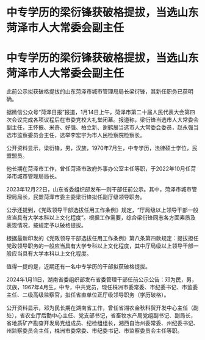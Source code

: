 # 中专学历的梁衍锋获破格提拔，当选山东菏泽市人大常委会副主任

# 中专学历的梁衍锋获破格提拔，当选山东菏泽市人大常委会副主任

此前公示拟获破格提拔的山东菏泽市城市管理局局长梁衍锋，其新任职务已获明确。

据微信公众号“菏泽日报”报道，1月14日上午，菏泽市第二十届人民代表大会第四次会议完成各项议程后在市委党校大礼堂闭幕。报道称，梁衍锋当选市人大常委会副主任，王怀振、米奇、好强、柏立新、谢鹤展当选市人大常委会委员，赵永强当选市监察委员会主任，选举李宏宇为市人民检察院检察长。

公开资料显示，梁衍锋，男，汉族，1970年7月生，中专学历，法律硕士学位，民盟盟员。

他长期在菏泽市工作，曾任菏泽市政府外事办公室主任等职，于2022年10月任菏泽市城市管理局局长。

2023年12月22日，山东省委组织部发布一则干部任前公示。其中，菏泽市城市管理局局长，民盟菏泽市委主委梁衍锋拟任副厅级领导职务。

公示还提到，《党政领导干部选拔任用工作条例》规定，“厅局级以上领导干部一般应当具有大学本科以上文化程度”。根据工作需要，综合梁衍锋同志各方面素质及表现情况，按规定予以破格提拔。

根据最新印发的《党政领导干部选拔任用工作条例》第八条第四款规定：提拔担任党政领导职务的一般应当具有大学专科以上文化程度，其中厅局级以上领导干部一般应当具有大学本科以上文化程度。

值得一提的是，近期还有一名中专学历的干部拟获破格提拔。

2024年1月11日，湖南省委组织部发布省委管理干部任前公示公告：邓为民，男，汉族，1967年4月生，中专，中共党员，现任株洲市委常委、市纪委书记、市监委主任、二级高级监察官，拟任省直单位正厅级领导职务（学历破格）。

公开资料显示，邓为民长期在湖南省工作，曾任省湘农金秋科贸开发中心主任（副处），省农业厅后勤中心主任、党支部书记，省畜牧水产局党组副书记、副局长，省地质矿产勘查开发局党组成员、纪检组组长，湘西自治州委常委、州纪委书记、州监察委员会主任，株洲市委常委、市纪委书记、市监察委员会主任等职。

